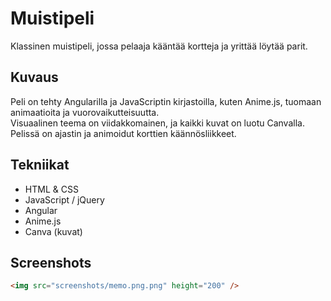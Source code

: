# Muistipeli

Klassinen muistipeli, jossa pelaaja kääntää kortteja ja yrittää löytää parit.

## Kuvaus
Peli on tehty Angularilla ja JavaScriptin kirjastoilla, kuten Anime.js, tuomaan animaatioita ja vuorovaikutteisuutta.  
Visuaalinen teema on viidakkomainen, ja kaikki kuvat on luotu Canvalla. Pelissä on ajastin ja animoidut korttien käännösliikkeet.

## Tekniikat
- HTML & CSS  
- JavaScript / jQuery  
- Angular  
- Anime.js  
- Canva (kuvat)

## Screenshots
```markdown
<img src="screenshots/memo.png.png" height="200" />
